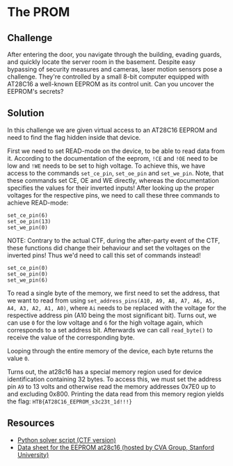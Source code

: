 # The PROM

## Challenge
After entering the door, you navigate through the building, evading guards, and quickly locate the server room in the basement. Despite easy bypassing of security measures and cameras, laser motion sensors pose a challenge. They're controlled by a small 8-bit computer equipped with AT28C16 a well-known EEPROM as its control unit. Can you uncover the EEPROM's secrets?

## Solution
In this challenge we are given virtual access to an AT28C16 EEPROM and need to find the flag hidden inside that device.

First we need to set READ-mode on the device, to be able to read data from it. According to the documentation of the eeprom, `!CE` and `!OE` need to be low and `!WE` needs to be set to high voltage. To achieve this, we have access to the commands `set_ce_pin`, `set_oe_pin` and `set_we_pin`. Note, that these commands set CE, OE and WE directly, whereas the documentation specifies the values for their inverted inputs! After looking up the proper voltages for the respective pins, we need to call these three commands to achieve READ-mode:
```
set_ce_pin(6)
set_oe_pin(13)
set_we_pin(0)
```
NOTE: Contrary to the actual CTF, during the after-party event of the CTF, these functions did change their behaviour and set the voltages on the inverted pins! Thus we'd need to call this set of commands instead!
```
set_ce_pin(0)
set_oe_pin(0)
set_we_pin(6)
```

To read a single byte of the memory, we first need to set the address, that we want to read from using `set_address_pins(A10, A9, A8, A7, A6, A5, A4, A3, A2, A1, A0)`, where `Ai` needs to be replaced with the voltage for the respective address pin (A10 being the most significant bit). Turns out, we can use `0` for the low voltage and `6` for the high voltage again, which corresponds to a set address bit. Afterwards we can call `read_byte()` to receive the value of the corresponding byte.

Looping through the entire memory of the device, each byte returns the value `0`.

Turns out, the at28c16 has a special memory region used for device identification containing 32 bytes. To access this, we must set the address pin `A9` to 13 volts and otherwise read the memory addresses 0x7E0 up to and excluding 0x800. Printing the data read from this memory region yields the flag: `HTB{AT28C16_EEPROM_s3c23t_1d!!!}`

## Resources
- [Python solver script (CTF version)](./solver.py)
- [Data sheet for the EEPROM at28c16 (hosted by CVA Group, Stanford University)](http://cva.stanford.edu/classes/cs99s/datasheets/at28c16.pdf)